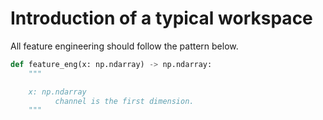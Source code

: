 

# Introduction of a typical workspace


All feature engineering should follow the pattern below.
```python
def feature_eng(x: np.ndarray) -> np.ndarray:
    """

    x: np.ndarray
          channel is the first dimension.
    """
```


